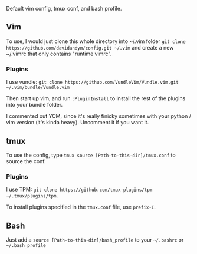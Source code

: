 Default vim config, tmux conf, and bash profile.

## Vim

To use, I would just clone this whole directory into ~/.vim folder `git clone https://github.com/davidandym/config.git ~/.vim`
and create a new ~/.vimrc that only contains "runtime vimrc".

### Plugins
I use vundle: `git clone https://github.com/VundleVim/Vundle.vim.git ~/.vim/bundle/Vundle.vim`

Then start up vim, and run `:PluginInstall` to install the rest of the plugins into your bundle folder.

I commented out YCM, since it's really finicky sometimes with your python / vim version (it's kinda heavy). Uncomment it if you want it.

## tmux

To use the config, type `tmux source [Path-to-this-dir]/tmux.conf` to source the conf.

### Plugins

I use TPM: `git clone https://github.com/tmux-plugins/tpm ~/.tmux/plugins/tpm`.

To install plugins specified in the `tmux.conf` file, use `prefix-I`.

## Bash

Just add a `source [Path-to-this-dir]/bash_profile` to your `~/.bashrc` or `~/.bash_profile`
